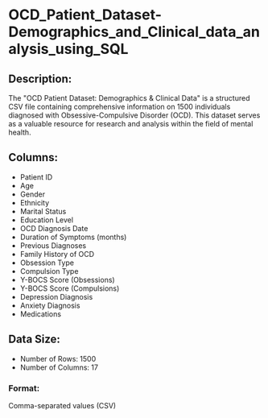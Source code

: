 # OCD_Patient_Dataset-Demographics_and_Clinical_data_analysis_using_SQL

## Description:
The "OCD Patient Dataset: Demographics & Clinical Data" is a structured CSV file containing comprehensive information on 1500 individuals diagnosed with Obsessive-Compulsive Disorder (OCD). This dataset serves as a valuable resource for research and analysis within the field of mental health.

## Columns:

- Patient ID
- Age
- Gender
- Ethnicity
- Marital Status
- Education Level
- OCD Diagnosis Date
- Duration of Symptoms (months)
- Previous Diagnoses
- Family History of OCD
- Obsession Type
- Compulsion Type
- Y-BOCS Score (Obsessions)
- Y-BOCS Score (Compulsions)
- Depression Diagnosis
- Anxiety Diagnosis
- Medications

  
## Data Size:
- Number of Rows: 1500
- Number of Columns: 17

### Format:
Comma-separated values (CSV)

